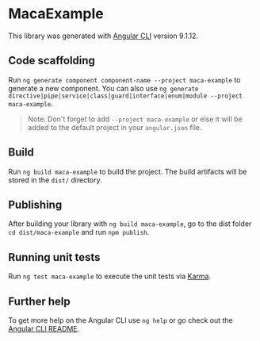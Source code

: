 # MacaExample

This library was generated with [Angular CLI](https://github.com/angular/angular-cli) version 9.1.12.

## Code scaffolding

Run `ng generate component component-name --project maca-example` to generate a new component. You can also use `ng generate directive|pipe|service|class|guard|interface|enum|module --project maca-example`.
> Note: Don't forget to add `--project maca-example` or else it will be added to the default project in your `angular.json` file. 

## Build

Run `ng build maca-example` to build the project. The build artifacts will be stored in the `dist/` directory.

## Publishing

After building your library with `ng build maca-example`, go to the dist folder `cd dist/maca-example` and run `npm publish`.

## Running unit tests

Run `ng test maca-example` to execute the unit tests via [Karma](https://karma-runner.github.io).

## Further help

To get more help on the Angular CLI use `ng help` or go check out the [Angular CLI README](https://github.com/angular/angular-cli/blob/master/README.md).
